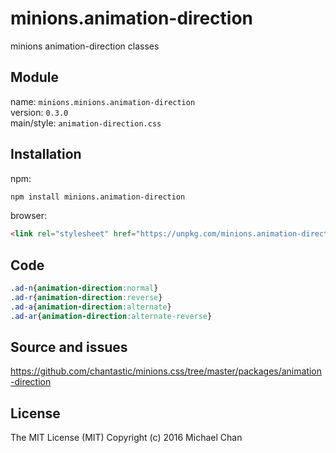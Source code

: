# minions.animation-direction
minions animation-direction classes

## Module
name: `minions.minions.animation-direction`  
version: `0.3.0`  
main/style: `animation-direction.css`  

## Installation
npm:
```bash
npm install minions.animation-direction
```

browser:
```html
<link rel="stylesheet" href="https://unpkg.com/minions.animation-direction" />
```

## Code
```css
.ad-n{animation-direction:normal}
.ad-r{animation-direction:reverse}
.ad-a{animation-direction:alternate}
.ad-ar{animation-direction:alternate-reverse}

```

## Source and issues

https://github.com/chantastic/minions.css/tree/master/packages/animation-direction

## License

The MIT License (MIT)
Copyright (c) 2016 Michael Chan